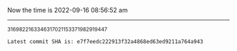 Now the time is 2022-09-16 08:56:52 am

---

<small>3169822163346317021153371982919447</small>

```txt
Latest commit SHA is: e7f7eedc222913f32a4868ed63ed9211a764a943
```

